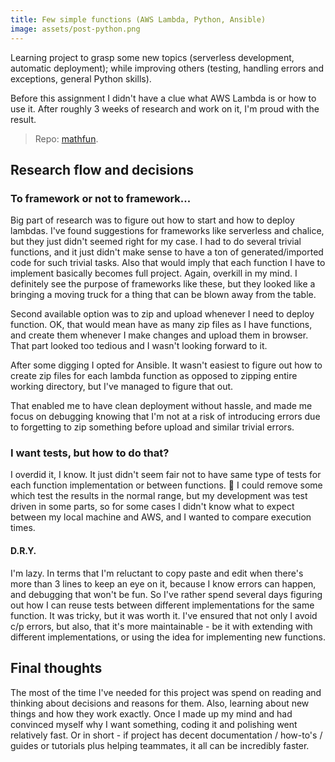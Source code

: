 ```yaml
---
title: Few simple functions (AWS Lambda, Python, Ansible)
image: assets/post-python.png
---
```

Learning project to grasp some new topics (serverless development, automatic deployment); while improving others (testing, handling errors and exceptions, general Python skills).

Before this assignment I didn't have a clue what AWS Lambda is or how to use it.
After roughly 3 weeks of research and work on it, I'm proud with the result.
> Repo: [mathfun](https://github.com/inesucrvenom/mathfun).

<!--more-->
## Research flow and decisions
### To framework or not to framework...
Big part of research was to figure out how to start and how to deploy lambdas.
I've found suggestions for frameworks like serverless and chalice, but they just didn't seemed right for my case.
I had to do several trivial functions, and it just didn't make sense to have a ton of generated/imported code for such trivial tasks. Also that would imply that each function I have to implement basically becomes full project. Again, overkill in my mind. I definitely see the purpose of frameworks like these, but they looked like a bringing a moving truck for a thing that can be blown away from the table.

Second available option was to zip and upload whenever I need to deploy function. OK, that would mean have as many zip files as I have functions, and create them whenever I make changes and upload them in browser. That part looked too tedious and I wasn't looking forward to it.

After some digging I opted for Ansible. It wasn't easiest to figure out how to create zip files for each lambda function as opposed to zipping entire working directory, but I've managed to figure that out.

That enabled me to have clean deployment without hassle, and made me focus on debugging knowing that I'm not at a risk of introducing errors due to forgetting to zip something before upload and similar trivial errors.

### I want tests, but how to do that?
I overdid it, I know. It just didn't seem fair not to have same type of tests for each function implementation or between functions. :rofl:
I could remove some which test the results in the normal range, but my development was test driven in some parts, so for some cases I didn't know what to expect between my local machine and AWS, and I wanted to compare execution times.

#### D.R.Y.
I'm lazy. In terms that I'm reluctant to copy paste and edit when there's more than 3 lines to keep an eye on it, because I know errors can happen, and debugging that won't be fun.
So I've rather spend several days figuring out how I can reuse tests between different implementations for the same function. It was tricky, but it was worth it. I've ensured that not only I avoid c/p errors, but also, that it's more maintainable - be it with extending with different implementations, or using the idea for implementing new functions.

## Final thoughts
The most of the time I've needed for this project was spend on reading and thinking about decisions and reasons for them. Also, learning about new things and how they work exactly.
Once I made up my mind and had convinced myself why I want something, coding it and polishing went relatively fast.
Or in short - if project has decent documentation / how-to's / guides or tutorials plus helping teammates, it all can be incredibly faster.
